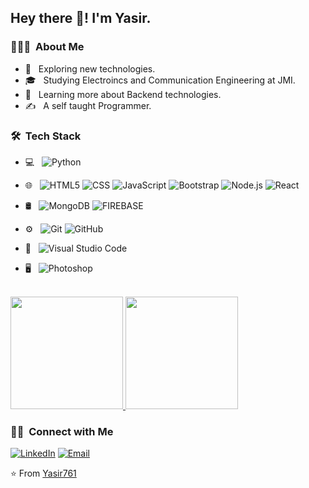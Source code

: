 

<h2> Hey there 👋! I'm Yasir.</h2>

<h3> 👨🏻‍💻 &nbsp;About Me </h3>

- 🤔 &nbsp; Exploring new technologies.
- 🎓 &nbsp; Studying Electroincs and Communication Engineering at JMI.
- 🌱 &nbsp; Learning more about Backend technologies.
- ✍️ &nbsp; A self taught Programmer.

<h3> 🛠 &nbsp;Tech Stack</h3>

- 💻 &nbsp;
  ![Python](https://img.shields.io/badge/-Python-333333?style=flat&logo=python)
- 🌐 &nbsp;
  ![HTML5](https://img.shields.io/badge/-HTML5-333333?style=flat&logo=HTML5)
  ![CSS](https://img.shields.io/badge/-CSS-333333?style=flat&logo=CSS3&logoColor=1572B6)
  ![JavaScript](https://img.shields.io/badge/-JavaScript-333333?style=flat&logo=javascript)
  ![Bootstrap](https://img.shields.io/badge/-Bootstrap-333333?style=flat&logo=bootstrap&logoColor=563D7C)
  ![Node.js](https://img.shields.io/badge/-Node.js-333333?style=flat&logo=node.js)
  ![React](https://img.shields.io/badge/-React-333333?style=flat&logo=react)
- 🛢 &nbsp;
  ![MongoDB](https://img.shields.io/badge/-MongoDB-333333?style=flat&logo=mongodb)
  ![FIREBASE](https://img.shields.io/badge/-FIREBASE-333333?style=flat&logo=firebase)
- ⚙️ &nbsp;
  ![Git](https://img.shields.io/badge/-Git-333333?style=flat&logo=git)
  ![GitHub](https://img.shields.io/badge/-GitHub-333333?style=flat&logo=github)
  
- 🔧 &nbsp;
  ![Visual Studio Code](https://img.shields.io/badge/-Visual%20Studio%20Code-333333?style=flat&logo=visual-studio-code&logoColor=007ACC)
- 🖥 &nbsp;
  ![Photoshop](https://img.shields.io/badge/-Photoshop-333333?style=flat&logo=adobe-photoshop)

<br/>

<a href="https://github.com/Yasir761">
  <img height="180em" src="https://github-readme-stats.vercel.app/api?username=Yasir761&theme=buefy&show_icons=true" />
  <img height="180em" src="https://github-readme-stats.vercel.app/api/top-langs/?username=Yasir761&theme=buefy&layout=compact" />
</a>

<br/>

<h3> 🤝🏻 &nbsp;Connect with Me </h3>

<p align="center">

<a href="https://www.linkedin.com/in/mohammad-yasir-b5a8101b4//"><img alt="LinkedIn" src="https://img.shields.io/badge/LinkedIn-Mohammad%20Yasir%20Ansari-blue?style=flat-square&logo=linkedin"></a>
<a href="mailto:myasiransari16@gmail.com"><img alt="Email" src="https://img.shields.io/badge/Email-workwith29@gmail.com-blue?style=flat-square&logo=gmail"></a>
</p>

⭐️ From [Yasir761](https://github.com/Yasir761)
